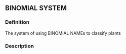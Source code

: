 ## BINOMIAL SYSTEM
### Definition
The system of using BINOMIAL NAMEs to classify plants

### Description
